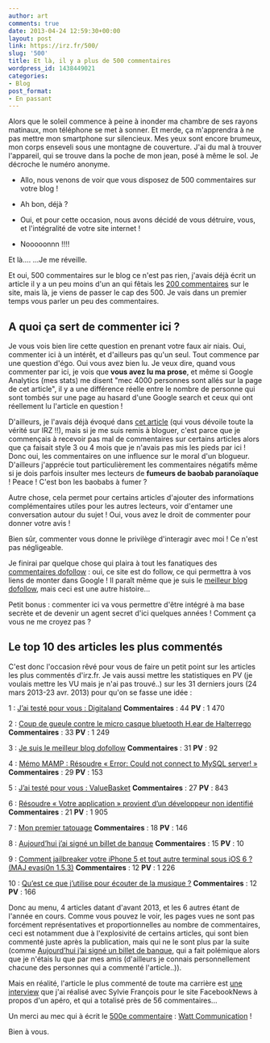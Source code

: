 ```yaml
---
author: art
comments: true
date: 2013-04-24 12:59:30+00:00
layout: post
link: https://irz.fr/500/
slug: '500'
title: Et là, il y a plus de 500 commentaires
wordpress_id: 1438449021
categories:
- Blog
post_format:
- En passant
---
```


Alors que le soleil commence à peine à inonder ma chambre de ses rayons matinaux, mon téléphone se met à sonner. Et merde, ça m'apprendra à ne pas mettre mon smartphone sur silencieux. Mes yeux sont encore brumeux, mon corps enseveli sous une montagne de couverture. J'ai du mal à trouver l'appareil, qui se trouve dans la poche de mon jean, posé à même le sol. Je décroche le numéro anonyme.





  * Allo, nous venons de voir que vous disposez de 500 commentaires sur votre blog !


  * Ah bon, déjà ?


  * Oui, et pour cette occasion, nous avons décidé de vous détruire, vous, et l'intégralité de votre site internet !


  * Nooooonnn !!!!



Et là.... ...Je me réveille.

Et oui, 500 commentaires sur le blog ce n'est pas rien, j'avais déjà écrit un article il y a un peu moins d'un an qui fêtais les [200 commentaires](https://irz.fr/200-commentaires) sur le site, mais là, je viens de passer le cap des 500. Je vais dans un premier temps vous parler un peu des commentaires.



## A quoi ça sert de commenter ici ?



Je vous vois bien lire cette question en prenant votre faux air niais. Oui, commenter ici à un intérêt, et d'ailleurs pas qu'un seul. Tout commence par une question d'égo. Oui vous avez bien lu. Je veux dire, quand vous commenter par ici, je vois que **vous avez lu ma prose**, et même si Google Analytics (mes stats) me disent "mec 4000 personnes sont allés sur la page de cet article", il y a une différence réelle entre le nombre de personne qui sont tombés sur une page au hasard d'une Google search et ceux qui ont réellement lu l'article en question !

D'ailleurs, je l'avais déjà évoqué dans [cet article](https://irz.fr/origine-nom-site-toute-verite-irz) (qui vous dévoile toute la vérité sur IRZ !!), mais si je me suis remis à bloguer, c'est parce que je commençais à recevoir pas mal de commentaires sur certains articles alors que ça faisait style 3 ou 4 mois que je n'avais pas mis les pieds par ici ! Donc oui, les commentaires on une influence sur le moral d'un blogueur. D'ailleurs j'apprécie tout particulièrement les commentaires négatifs même si je dois parfois insulter mes lecteurs de **fumeurs de baobab paranoïaque** ! Peace ! C'est bon les baobabs à fumer ?

Autre chose, cela permet pour certains articles d'ajouter des informations complémentaires utiles pour les autres lecteurs, voir d'entamer une conversation autour du sujet ! Oui, vous avez le droit de commenter pour donner votre avis !

Bien sûr, commenter vous donne le privilège d'interagir avec moi ! Ce n'est pas négligeable.

Je finirai par quelque chose qui plaira à tout les fanatiques des [commentaires dofollow](https://irz.fr/meilleur-blog-dofollow) : oui, ce site est do follow, ce qui permettra à vos liens de monter dans Google ! Il paraît même que je suis le [meilleur blog dofollow](https://irz.fr/meilleur-blog-dofollow), mais ceci est une autre histoire...

Petit bonus : commenter ici va vous permettre d'être intégré à ma base secrète et de devenir un agent secret d'ici quelques années ! Comment ça vous ne me croyez pas ?



## Le top 10 des articles les plus commentés



C'est donc l'occasion rêvé pour vous de faire un petit point sur les articles les plus commentés d'irz.fr. Je vais aussi mettre les statistiques en PV (je voulais mettre les VU mais je n'ai pas trouvé..) sur les 31 derniers jours (24 mars 2013-23 avr. 2013) pour qu'on se fasse une idée :

1 : [J’ai testé pour vous : Digitaland](https://irz.fr/jai-teste-pour-vous-digitaland-mydigitaland)
**Commentaires** : 44 **PV** : 1 470

2 : [Coup de gueule contre le micro casque bluetooth H.ear de Halterrego](https://irz.fr/hear-halterrego-bbh200-beewi)
**Commentaires** : 33 **PV** : 1 249

3 : [Je suis le meilleur blog dofollow](https://irz.fr/meilleur-blog-dofollow)
**Commentaires** : 31 **PV** : 92

4 : [Mémo MAMP : Résoudre « Error: Could not connect to MySQL server! »](https://irz.fr/memo-mamp-resoudre-error-could-not-connect-to-mysql-server)
**Commentaires** : 29 **PV** : 153

5 : [J’ai testé pour vous : ValueBasket](https://irz.fr/valuebasket)
**Commentaires** : 27 **PV** : 843

6 : [Résoudre « Votre application » provient d’un développeur non identifié](https://irz.fr/provient-developpeur-non-identifie)
**Commentaires** : 21 **PV** : 1 905

7 : [Mon premier tatouage](https://irz.fr/mon-premier-tatouage)
**Commentaires** : 18 **PV** : 146

8 : [Aujourd’hui j’ai signé un billet de banque](https://irz.fr/aujourdhui-jai-signe-un-billet-de-banque)
**Commentaires** : 15 **PV** : 10

9 : [Comment jailbreaker votre iPhone 5 et tout autre terminal sous iOS 6 ? (MAJ evasi0n 1.5.3)](https://irz.fr/jailbreak-ios6)
**Commentaires** : 12 **PV** : 1 226

10 : [Qu’est ce que j’utilise pour écouter de la musique ?](https://irz.fr/ecouter-musique)
**Commentaires** : 12 **PV** : 166

Donc au menu, 4 articles datant d'avant 2013, et les 6 autres étant de l'année en cours. Comme vous pouvez le voir, les pages vues ne sont pas forcément représentatives et proportionnelles au nombre de commentaires, ceci est notamment due à l'explosivité de certains articles, qui sont bien commenté juste après la publication, mais qui ne le sont plus par la suite (comme [Aujourd’hui j’ai signé un billet de banque](http://irz.fr/wp-admin/post.php?post=858&action=edit), qui a fait polémique alors que je n'étais lu que par mes amis (d'ailleurs je connais personnellement chacune des personnes qui a commenté l'article..)).

Mais en réalité, l'article le plus commenté de toute ma carrière est [une interview](http://fbn.irz.fr/apero-facebook-saucisson-pinard/) que j'ai réalisé avec Sylvie François pour le site FacebookNews à propos d'un apéro, et qui a totalisé près de 56 commentaires...

Un merci au mec qui à écrit le [500e commentaire](http://irz.fr/meilleur-blog-dofollow/comment-page-4/#comment-13193) : [Watt Communication](http://www.watt-communication.fr/) !

Bien à vous.


